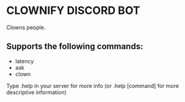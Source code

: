 # CLOWNIFY DISCORD BOT
Clowns people.

## Supports the following commands:
- latency
- ask
- clown

Type .help in your server for more info 
(or .help [command] for more descriptive
information)
